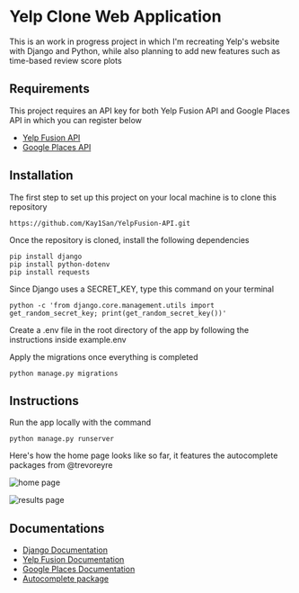 # Yelp Clone Web Application

This is an work in progress project in which I'm recreating Yelp's website with Django and Python, while also planning to add new features such as time-based review score plots


## Requirements

This project requires an API key for both Yelp Fusion API and Google Places API in which you can register below

* [Yelp Fusion API](https://docs.developer.yelp.com/docs/fusion-authentication)
* [Google Places API](https://developers.google.com/maps/documentation/places/web-service/get-api-key)

## Installation

The first step to set up this project on your local machine is to clone this repository
```
https://github.com/Kay1San/YelpFusion-API.git
``` 

Once the repository is cloned, install the following dependencies 

``` 
pip install django
pip install python-dotenv
pip install requests
``` 

Since Django uses a SECRET_KEY, type this command on your terminal
```
python -c 'from django.core.management.utils import get_random_secret_key; print(get_random_secret_key())'
``` 
 
Create a .env file in the root directory of the app by following the instructions inside example.env

Apply the migrations once everything is completed

```
python manage.py migrations
```

## Instructions

Run the app locally with the command
```
python manage.py runserver
```

Here's how the home page looks like so far, it features the autocomplete packages from @trevoreyre

![home page](./static/home-page.png)


![results page](./static/search-results.png)

## Documentations

* [Django Documentation](https://docs.djangoproject.com/en/5.0/)
* [Yelp Fusion Documentation](https://docs.developer.yelp.com/docs/fusion-intro)
* [Google Places Documentation](https://developers.google.com/maps/documentation/places/web-service/overview)
* [Autocomplete package](https://autocomplete.trevoreyre.com/#/)



